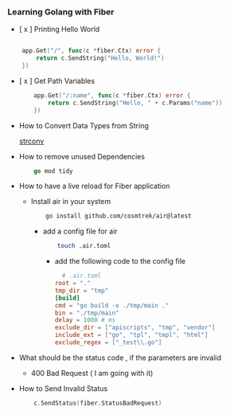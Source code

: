 ### Learning Golang with Fiber


- [ x ] Printing Hello World

```go

	app.Get("/", func(c *fiber.Ctx) error {
		return c.SendString("Hello, World!")
	})
```

- [ x ] Get Path Variables
    
    ```go
        app.Get("/:name", func(c *fiber.Ctx) error {
            return c.SendString("Hello, " + c.Params("name"))
        })
    ```
  
- How to Convert Data Types from String

    [strconv](https://pkg.go.dev/strconv)


- How to remove unused Dependencies

    ```go
        go mod tidy
    ```
  

- How to have a live reload for Fiber application 
  - Install air in your system
    ```bash
        go install github.com/cosmtrek/air@latest 
    ```
    - add a config file for air
      ```bash
          touch .air.toml
      ```
      - add the following code to the config file
          ```toml
            # .air.toml
          root = "."
          tmp_dir = "tmp"
          [build]
          cmd = "go build -o ./tmp/main ."
          bin = "./tmp/main"
          delay = 1000 # ms
          exclude_dir = ["apiscripts", "tmp", "vendor"]
          include_ext = ["go", "tpl", "tmpl", "html"]
          exclude_regex = ["_test\\.go"]
          ``` 
    

- What should be the status code , if the parameters are invalid
    - 400 Bad Request ( I am going with it)

- How to Send Invalid Status
    ```go
        c.SendStatus(fiber.StatusBadRequest)
    ```
  


